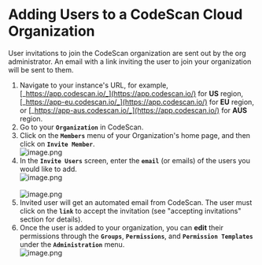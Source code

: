 # Adding Users to a CodeScan Cloud Organization

User invitations to join the CodeScan organization are sent out by the org administrator. An email with a link inviting the user to join your organization will be sent to them.

1. Navigate to your instance's URL, for example, [_https://app.codescan.io/_](https://app.codescan.io/) for **US** region, [_https://app-eu.codescan.io/_](https://app.codescan.io/) for **EU** region, or [_https://app-aus.codescan.io/_](https://app.codescan.io/) for **AUS** region.
2. Go to your **`Organization`** in CodeScan.
3. Click on the **`Members`** menu of your Organization's home page, and then click on **`Invite Member`**.\
   ![image.png](https://cdn.document360.io/8711f4e7-c040-4616-aac9-d947f87e4619/Images/Documentation/image-52EJM3HL.png)
4. In the **`Invite Users`** screen, enter the **`email`** (or emails) of the users you would like to add.\
   ![image.png](https://cdn.document360.io/8711f4e7-c040-4616-aac9-d947f87e4619/Images/Documentation/image-5BU8XBXH.png)\
   \
   ![image.png](https://cdn.document360.io/8711f4e7-c040-4616-aac9-d947f87e4619/Images/Documentation/image-QZGQZ4DA.png)
5. Invited user will get an automated email from CodeScan. The user must click on the **`link`** to accept the invitation (see "accepting invitations" section for details).
6. Once the user is added to your organization, you can **edit** their permissions through the **`Groups`**, **`Permissions`**, and **`Permission Templates`** under the **`Administration`** menu.\
   ![image.png](https://cdn.document360.io/8711f4e7-c040-4616-aac9-d947f87e4619/Images/Documentation/image-1WY77O7Q.png)
